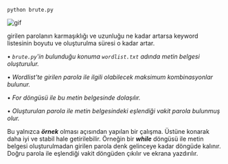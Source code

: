 `python brute.py`

![gif](https://user-images.githubusercontent.com/84701901/158272110-15019e97-015d-448a-8f9b-9773d50a9ce9.gif)

girilen parolanın karmaşıklığı ve uzunluğu ne kadar artarsa keyword listesinin boyutu ve oluşturulma süresi o kadar artar.

  • _`brute.py`'in bulunduğu konuma `wordlist.txt` adında metin belgesi oluşturulur._


  •  _Wordlist'te girilen parola ile ilgili olabilecek maksimum kombinasyonlar bulunur._


  • _For döngüsü ile bu metin belgesinde dolaşılır._
  
 
  • _Oluşturulan parola ile metin belgesindeki eşlendiği vakit parola bulunmuş olur._
  


Bu yalnızca **_örnek_** olması açısından yapılan bir çalışma. Üstüne konarak daha iyi ve stabil hale getirilebilir. Örneğin bir **_while_** döngüsü ile metin belgesi oluşturulmadan girilen parola denk gelinceye kadar döngüde kalınır. Doğru parola ile eşlendiği vakit döngüden çıkılır ve ekrana yazdırılır.
